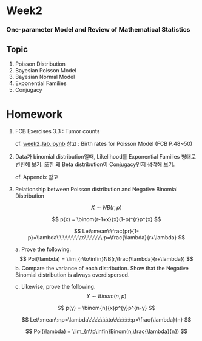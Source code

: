 # Week2

### One-parameter Model and Review of Mathematical Statistics



## Topic

1. Poisson Distribution
2. Bayesian Poisson Model
3. Bayesian Normal Model
4. Exponential Families
5. Conjugacy



# Homework

1. FCB Exercises 3.3 : Tumor counts

   cf. [week2\_lab.ipynb](./week2_lab.ipynb) 참고 : Birth rates for Poisson Model (FCB P.48~50)

   

2. Data가 binomial distribution일때, Likelihood를 Exponential Families 형태로 변환해 보기.    또한 왜 Beta distribution이 Conjugacy인지 생각해 보기.

   cf. Appendix 참고

   

3. Relationship between Poisson distribution and Negative Binomial Distribution


   $$
   X \sim NB(r,p)
   $$

   $$
   p(x) = \binom{r-1+x}{x}(1-p)^{r}p^{x}
   $$

   $$
   Let\:mean\:\frac{pr}{1-p}=\lambda\:\:\:\:\:\:\:\to\:\:\:\:\:\:p=\frac{\lambda}{r+\lambda}
   $$

   a. Prove the following.
   $$
   Poi(\lambda) = \lim_{r\to\infin}NB(r,\frac{\lambda}{r+\lambda})
   $$
   b. Compare the variance of each distribution. Show that the Negative Binomial distribution is always overdispersed.

   c. Likewise, prove the following.
   $$
   Y \sim Binom(n,p)
   $$

   $$
   p(y) = \binom{n}{x}p^{y}p^{n-y}
   $$

   $$
   Let\:mean\:np=\lambda\:\:\:\:\:\:\to\:\:\:\:\:\:p=\frac{\lambda}{n}
   $$

   $$
   Poi(\lambda) = \lim_{n\to\infin}Binom(n,\frac{\lambda}{n})
   $$

   